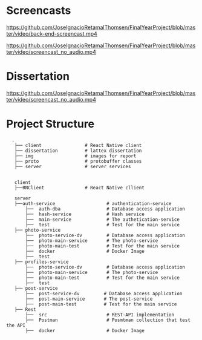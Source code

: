 # Screencasts

https://github.com/JoseIgnacioRetamalThomsen/FinalYearProject/blob/master/video/back-end-screencast.mp4


https://github.com/JoseIgnacioRetamalThomsen/FinalYearProject/blob/master/video/screencast_no_audio.mp4


# Dissertation

https://github.com/JoseIgnacioRetamalThomsen/FinalYearProject/blob/master/video/screencast_no_audio.mp4

# Project Structure
      .
       ├── client                # React Native client
       ├── dissertation          # lattex dissertation
       ├── img                   # images for report
       ├── proto                 # protobuffer classes
       ├── server                # server services


       client
       ├──RNClient               # React Native cllient

       server
       ├──auth-service                   # authentication-service  
           ├──  auth-dba                 # Database access application
           ├──  hash-service             # Hash service
           ├──  main-service             # The authetication-service
           ├──  test                     # Test for the main service
       ├── photo-service
           ├──  photo-service-dv         # Database access application
           ├──  photo-main-service       # The photo-service
           ├──  photo-main-test          # Test for the main service 
           ├──  docker                   # Docker Image
           ├──  test     
       ├── profiles-service
           ├──  photo-service-dv         # Database access application
           ├──  photo-main-service       # The photo-service
           ├──  photo-main-test          # Test for the main service 
           ├──  test
       ├── post-service
           ├──  post-service-dv         # Database access application
           ├──  post-main-service       # The post-service
           ├──  post-main-test          # Test for the main service 
       ├── Rest
           ├──  src                      # REST-API implementation
           ├──  Postman                  # Posmtman collection that test the API
           ├──  docker                   # Docker Image
         
